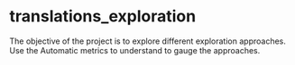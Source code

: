# translations_exploration
The objective of the project is to explore different exploration approaches. Use the Automatic metrics to understand to gauge the approaches.
